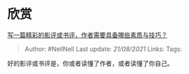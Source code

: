 # 欣赏
[写一篇精彩的影评或书评，作者需要具备哪些素质与技巧？](https://www.zhihu.com/question/19716927/answer/12744207)

> Author: #NellNell
Last update: *21/08/2021*
Links:
Tags:

好的影评或书评是，你或者读懂了作者，或者读懂了你自己。
